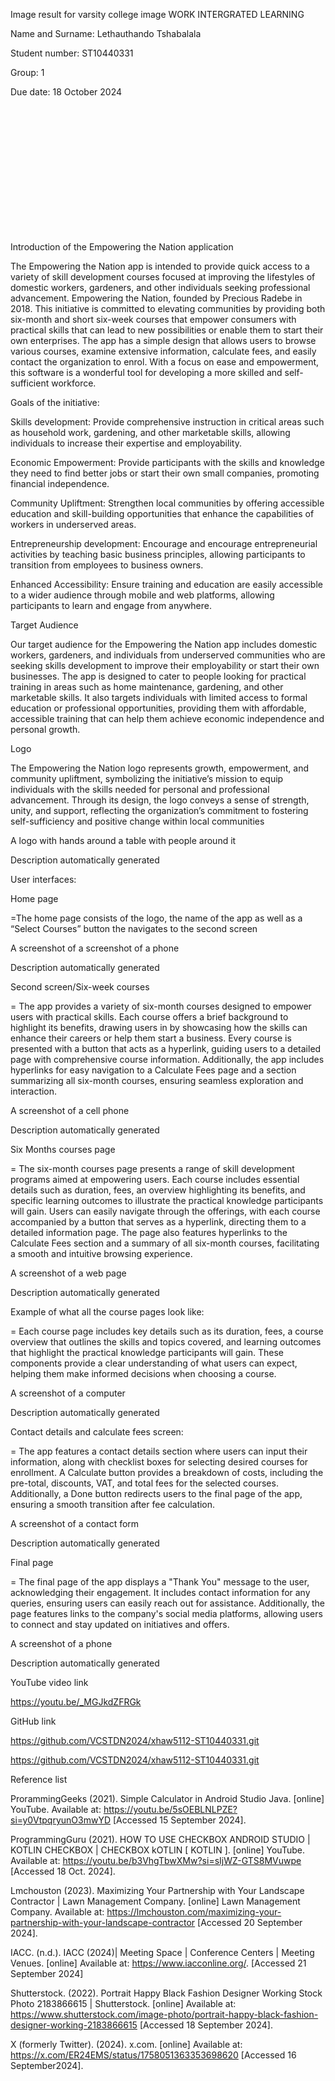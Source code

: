 Image result for varsity college image 
WORK INTERGRATED LEARNING  

Name and Surname: Lethauthando Tshabalala  

Student number: ST10440331 

Group: 1 

Due date: 18 October 2024 

 

​​ 

​ 

​ 

​ 

​ 

​ 

​ 


Introduction of the Empowering the Nation application 

The Empowering the Nation app is intended to provide quick access to a variety of skill development courses focused at improving the lifestyles of domestic workers, gardeners, and other individuals seeking professional advancement. Empowering the Nation, founded by Precious Radebe in 2018. This initiative is committed to elevating communities by providing both six-month and short six-week courses that empower consumers with practical skills that can lead to new possibilities or enable them to start their own enterprises. The app has a simple design that allows users to browse various courses, examine extensive information, calculate fees, and easily contact the organization to enrol. With a focus on ease and empowerment, this software is a wonderful tool for developing a more skilled and self-sufficient workforce. 

 

Goals of the initiative: 

Skills development: Provide comprehensive instruction in critical areas such as household work, gardening, and other marketable skills, allowing individuals to increase their expertise and employability. 

Economic Empowerment: Provide participants with the skills and knowledge they need to find better jobs or start their own small companies, promoting financial independence. 

Community Upliftment: Strengthen local communities by offering accessible education and skill-building opportunities that enhance the capabilities of workers in underserved areas. 

Entrepreneurship development: Encourage and encourage entrepreneurial activities by teaching basic business principles, allowing participants to transition from employees to business owners. 

Enhanced Accessibility: Ensure training and education are easily accessible to a wider audience through mobile and web platforms, allowing participants to learn and engage from anywhere. 

 

Target Audience 

Our target audience for the Empowering the Nation app includes domestic workers, gardeners, and individuals from underserved communities who are seeking skills development to improve their employability or start their own businesses. The app is designed to cater to people looking for practical training in areas such as home maintenance, gardening, and other marketable skills. It also targets individuals with limited access to formal education or professional opportunities, providing them with affordable, accessible training that can help them achieve economic independence and personal growth. 

 

Logo 

The Empowering the Nation logo represents growth, empowerment, and community upliftment, symbolizing the initiative’s mission to equip individuals with the skills needed for personal and professional advancement. Through its design, the logo conveys a sense of strength, unity, and support, reflecting the organization’s commitment to fostering self-sufficiency and positive change within local communities 

A logo with hands around a table with people around it

Description automatically generated 

 

 

User interfaces: 

Home page  

=The home page consists of the logo, the name of the app as well as a “Select Courses” button the navigates to the second screen 

A screenshot of a screenshot of a phone

Description automatically generated 

Second screen/Six-week courses 

= The app provides a variety of six-month courses designed to empower users with practical skills. Each course offers a brief background to highlight its benefits, drawing users in by showcasing how the skills can enhance their careers or help them start a business. Every course is presented with a button that acts as a hyperlink, guiding users to a detailed page with comprehensive course information. Additionally, the app includes hyperlinks for easy navigation to a Calculate Fees page and a section summarizing all six-month courses, ensuring seamless exploration and interaction. 

 

 

A screenshot of a cell phone

Description automatically generated 

Six Months courses page 

= The six-month courses page presents a range of skill development programs aimed at empowering users. Each course includes essential details such as duration, fees, an overview highlighting its benefits, and specific learning outcomes to illustrate the practical knowledge participants will gain. Users can easily navigate through the offerings, with each course accompanied by a button that serves as a hyperlink, directing them to a detailed information page. The page also features hyperlinks to the Calculate Fees section and a summary of all six-month courses, facilitating a smooth and intuitive browsing experience. 

A screenshot of a web page

Description automatically generated 

Example of what all the course pages look like: 

= Each course page includes key details such as its duration, fees, a course overview that outlines the skills and topics covered, and learning outcomes that highlight the practical knowledge participants will gain. These components provide a clear understanding of what users can expect, helping them make informed decisions when choosing a course. 

A screenshot of a computer

Description automatically generated 

Contact details and calculate fees screen: 

= The app features a contact details section where users can input their information, along with checklist boxes for selecting desired courses for enrollment. A Calculate button provides a breakdown of costs, including the pre-total, discounts, VAT, and total fees for the selected courses. Additionally, a Done button redirects users to the final page of the app, ensuring a smooth transition after fee calculation. 

A screenshot of a contact form

Description automatically generated 

Final page 

= The final page of the app displays a "Thank You" message to the user, acknowledging their engagement. It includes contact information for any queries, ensuring users can easily reach out for assistance. Additionally, the page features links to the company's social media platforms, allowing users to connect and stay updated on initiatives and offers. 

A screenshot of a phone

Description automatically generated 

YouTube video link 

https://youtu.be/_MGJkdZFRGk 

GitHub link 

https://github.com/VCSTDN2024/xhaw5112-ST10440331.git 

https://github.com/VCSTDN2024/xhaw5112-ST10440331.git 

Reference list 

ProrammingGeeks (2021). Simple Calculator in Android Studio Java. [online] YouTube. Available at: https://youtu.be/5sOEBLNLPZE?si=y0VtpqryunO3mwYD [Accessed 15 September 2024]. 

 

ProgrammingGuru (2021). HOW TO USE CHECKBOX ANDROID STUDIO | KOTLIN CHECKBOX | CHECKBOX kOTLIN [ KOTLIN ]. [online] YouTube. Available at: https://youtu.be/b3VhgTbwXMw?si=sIjWZ-GTS8MVuwpe [Accessed 18 Oct. 2024]. 

 

Lmchouston (2023). Maximizing Your Partnership with Your Landscape Contractor | Lawn Management Company. [online] Lawn Management Company. Available at: https://lmchouston.com/maximizing-your-partnership-with-your-landscape-contractor [Accessed 20 September 2024]. 

 

IACC. (n.d.). IACC (2024)| Meeting Space | Conference Centers | Meeting Venues. [online] Available at: https://www.iacconline.org/. [Accessed 21 September 2024] 

 

Shutterstock. (2022). Portrait Happy Black Fashion Designer Working Stock Photo 2183866615 | Shutterstock. [online] Available at: https://www.shutterstock.com/image-photo/portrait-happy-black-fashion-designer-working-2183866615 [Accessed 18 September 2024]. 

 

X (formerly Twitter). (2024). x.com. [online] Available at: https://x.com/ER24EMS/status/1758051363353698620 [Accessed 16 September2024]. 

